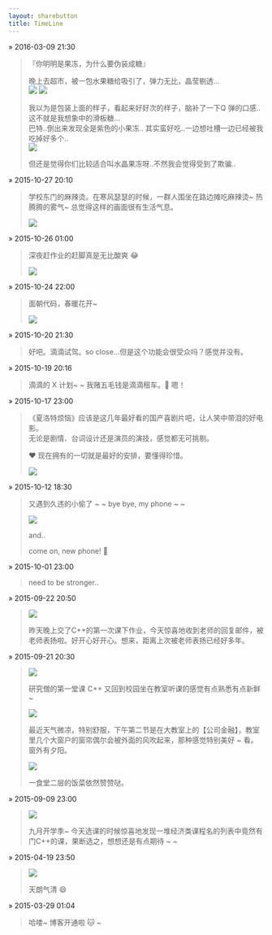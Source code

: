 ```yaml
---
layout: sharebutton
title: TimeLine
---
```


&raquo; 2016-03-09 21:30
> 『你明明是果冻，为什么要伪装成糖』
>
> 晚上去超市，被一包水果糖给吸引了，弹力无比，晶莹剔透...<br/>
> <img src="http://7xloce.com1.z0.glb.clouddn.com/moment0012.jpg" class="photo photo-small"> 
> <img src="http://7xloce.com1.z0.glb.clouddn.com/moment0013.jpg" class="photo photo-small"> 
>
> 我以为是包装上面的样子，看起来好好次的样子，脑补了一下Q 弹的口感..这不就是我想象中的滑板糖...<br/>
> 巴特..倒出来发现全是紫色的小果冻.. 其实蛮好吃..一边想吐槽一边已经被我吃掉好多个..<br/>
> <img src="http://7xloce.com1.z0.glb.clouddn.com/moment0014.jpg" class="photo photo-small"> 
> 
> 但还是觉得你们比较适合叫水晶果冻呀..不然我会觉得受到了欺骗..

&raquo; 2015-10-27 20:10
> 学校东门的麻辣烫。在寒风瑟瑟的时候，一群人围坐在路边摊吃麻辣烫~ 热腾腾的雾气~ 
> 总觉得这样的画面很有生活气息。 
> 
> <img src="http://7xloce.com1.z0.glb.clouddn.com/moment0011.jpg" class="photo"> 

&raquo; 2015-10-26 01:00
> 深夜赶作业的赶脚真是无比酸爽 😂 
> 
> <img src="http://7xloce.com1.z0.glb.clouddn.com/moment0010.jpg" class="photo"> 

&raquo; 2015-10-24 22:00
> 面朝代码，春暖花开~
> 
> <img src="http://7xloce.com1.z0.glb.clouddn.com/moment0009.jpg" class="photo photo-small"> 

&raquo; 2015-10-20 21:30
> 好吧。滴滴试驾。so close...但是这个功能会很受众吗？感觉并没有。

&raquo; 2015-10-19 20:16
> 滴滴的 X 计划~ ~  我赌五毛钱是滴滴租车。🚕  嗯！

&raquo; 2015-10-17 23:00
> 《夏洛特烦恼》应该是这几年最好看的国产喜剧片吧，让人笑中带泪的好电影。<br/>无论是剧情、台词设计还是演员的演技，感觉都无可挑剔。
> 
>  ❤️  现在拥有的一切就是最好的安排，要懂得珍惜。
> 
> <img src="http://7xloce.com1.z0.glb.clouddn.com/moment0008.jpg" class="photo"> 

&raquo; 2015-10-12 18:30
> 又遇到久违的小偷了 ~ ~ bye bye, my phone ~ ~
> 
> <img src="http://7xloce.com1.z0.glb.clouddn.com/moment0007.jpg" class="cartoon">
> 
> and..
> 
> come on, new phone! 🐸

&raquo; 2015-10-01 23:00
> need to be stronger..

&raquo; 2015-09-22 20:50

> <img src="http://7xloce.com1.z0.glb.clouddn.com/moment0006.jpg" class="cartoon"></img>
> 
> 昨天晚上交了C++的第一次课下作业，今天惊喜地收到老师的回复邮件，被老师表扬啦。好开心好开心。想来，距离上次被老师表扬已经好多年。 

&raquo; 2015-09-21 20:30

> <img src="http://7xloce.com1.z0.glb.clouddn.com/moment0003.jpg"  class="photo"></img>
> 
> 研究僧的第一堂课 C++ 又回到校园坐在教室听课的感觉有点熟悉有点新鲜~ 
> 
> <img src="http://7xloce.com1.z0.glb.clouddn.com/moment0004.jpg" class="photo"></img>
> 
>  最近天气微凉，特别舒服，下午第二节是在大教室上的【公司金融】，教室里几个大窗户的窗帘偶尔会被外面的风吹起来，那种感觉特别美好 ~ 看。窗外有夕阳。
> 
> <img src="http://7xloce.com1.z0.glb.clouddn.com/moment0005.jpg"  class="photo"></img>
> 
> 一食堂二层的饭菜依然赞赞哒。


&raquo; 2015-09-09 23:00

> <img src="http://7xloce.com1.z0.glb.clouddn.com/moment0002.jpg" class="photo"></img>
> 
> 九月开学季~ 今天选课的时候惊喜地发现一堆经济类课程名的列表中竟然有门C++的课，果断选之，想想还是有点期待 ~ ~ 

&raquo; 2015-04-19 23:50

> <img src="http://7xloce.com1.z0.glb.clouddn.com/moment0001.jpg"  class="photo photo-small"></img>
> 
> 天朗气清 😄  

&raquo; 2015-03-29 01:04

>  哈喽~ 博客开通啦 🐱  ~

